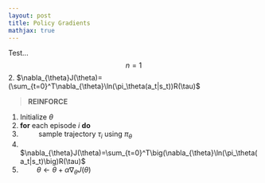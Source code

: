 ```yaml
---
layout: post
title: Policy Gradients
mathjax: true
---
```


Test...$$n=1$$
2.
$\nabla_{\theta}J(\theta)=(\sum_{t=0}^T\nabla_{\theta}\ln(\pi_\theta(a_t|s_t))R(\tau)$
>**REINFORCE**
1. Initialize $\theta$
2. **for** each episode $i$ **do**
3. $\quad\quad$ sample trajectory ${\tau_i}$ using $\pi_\theta$
4. $\quad\quad$ $\nabla_{\theta}J(\theta)=\sum_{t=0}^T\big(\nabla_{\theta}\ln(\pi_\theta(a_t|s_t)\big)R(\tau)$
5. $\quad\quad \theta \leftarrow \theta + \alpha\nabla_{\theta}J(\theta)$ 
